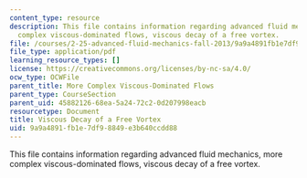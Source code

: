 ```yaml
---
content_type: resource
description: This file contains information regarding advanced fluid mechanics, more
  complex viscous-dominated flows, viscous decay of a free vortex.
file: /courses/2-25-advanced-fluid-mechanics-fall-2013/9a9a4891fb1e7df98849e3b640ccdd88_MIT2_25F13_ViscousDecay.pdf
file_type: application/pdf
learning_resource_types: []
license: https://creativecommons.org/licenses/by-nc-sa/4.0/
ocw_type: OCWFile
parent_title: More Complex Viscous-Dominated Flows
parent_type: CourseSection
parent_uid: 45882126-68ea-5a24-72c2-0d207998eacb
resourcetype: Document
title: Viscous Decay of a Free Vortex
uid: 9a9a4891-fb1e-7df9-8849-e3b640ccdd88
---
```

This file contains information regarding advanced fluid mechanics, more complex viscous-dominated flows, viscous decay of a free vortex.